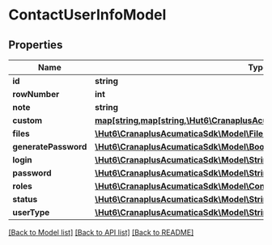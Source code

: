 # ContactUserInfoModel

## Properties
Name | Type | Description | Notes
------------ | ------------- | ------------- | -------------
**id** | **string** |  | [optional] 
**rowNumber** | **int** |  | [optional] 
**note** | **string** |  | [optional] 
**custom** | [**map[string,map[string,\Hut6\CranaplusAcumaticaSdk\Model\CustomFieldModel]]**](map.md) |  | [optional] 
**files** | [**\Hut6\CranaplusAcumaticaSdk\Model\FileLinkModel[]**](FileLinkModel.md) |  | [optional] 
**generatePassword** | [**\Hut6\CranaplusAcumaticaSdk\Model\BooleanValueModel**](BooleanValueModel.md) |  | [optional] 
**login** | [**\Hut6\CranaplusAcumaticaSdk\Model\StringValueModel**](StringValueModel.md) |  | [optional] 
**password** | [**\Hut6\CranaplusAcumaticaSdk\Model\StringValueModel**](StringValueModel.md) |  | [optional] 
**roles** | [**\Hut6\CranaplusAcumaticaSdk\Model\ContactRolesModel[]**](ContactRolesModel.md) |  | [optional] 
**status** | [**\Hut6\CranaplusAcumaticaSdk\Model\StringValueModel**](StringValueModel.md) |  | [optional] 
**userType** | [**\Hut6\CranaplusAcumaticaSdk\Model\StringValueModel**](StringValueModel.md) |  | [optional] 

[[Back to Model list]](../README.md#documentation-for-models) [[Back to API list]](../README.md#documentation-for-api-endpoints) [[Back to README]](../README.md)


